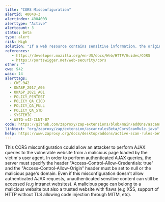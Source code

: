 ```yaml
---
title: "CORS Misconfiguration"
alertid: 40040-3
alertindex: 4004003
alerttype: "Active"
alertcount: 3
status: beta
type: alert
risk: High
solution: "If a web resource contains sensitive information, the origin should be properly specified in the Access-Control-Allow-Origin header. Only trusted websites needing this resource should be specified in this header, with the most secured protocol supported."
references:
   - https://developer.mozilla.org/en-US/docs/Web/HTTP/Guides/CORS
   - https://portswigger.net/web-security/cors
other: ""
cwe: 942
wasc: 14
alerttags: 
  - CWE-942
  - OWASP_2017_A05
  - OWASP_2021_A01
  - POLICY_PENTEST
  - POLICY_QA_CICD
  - POLICY_QA_FULL
  - POLICY_QA_STD
  - SYSTEMIC
  - WSTG-v42-CLNT-07
code: https://github.com/zaproxy/zap-extensions/blob/main/addOns/ascanrulesBeta/src/main/java/org/zaproxy/zap/extension/ascanrulesBeta/CorsScanRule.java
linktext: "org/zaproxy/zap/extension/ascanrulesBeta/CorsScanRule.java"
help: https://www.zaproxy.org/docs/desktop/addons/active-scan-rules-beta/#id-40040
---
```

This CORS misconfiguration could allow an attacker to perform AJAX queries to the vulnerable website from a malicious page loaded by the victim's user agent.
In order to perform authenticated AJAX queries, the server must specify the header "Access-Control-Allow-Credentials: true" and the "Access-Control-Allow-Origin" header must be set to null or the malicious page's domain. Even if this misconfiguration doesn't allow authenticated AJAX requests, unauthenticated sensitive content can still be accessed (e.g intranet websites).
A malicious page can belong to a malicious website but also a trusted website with flaws (e.g XSS, support of HTTP without TLS allowing code injection through MITM, etc).
